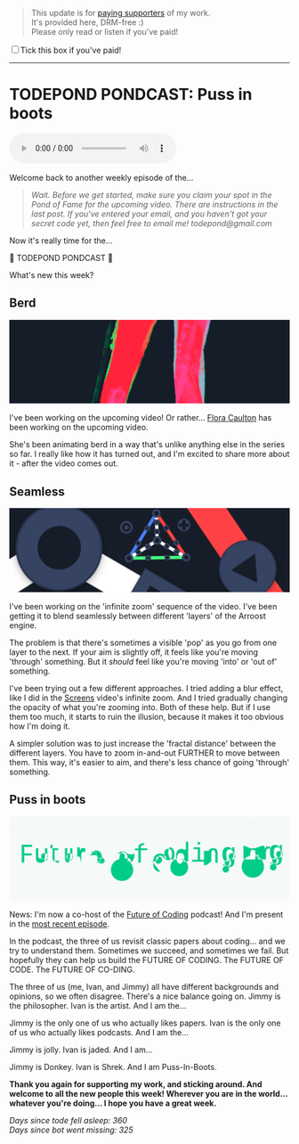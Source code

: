 > This update is for [paying supporters](https://patreon.com/TodePond) of my work.<br>
> It's provided here, DRM-free :)<br>
> Please only read or listen if you've paid!

<input id="paid-checkbox" type="checkbox"><label for="paid-checkbox">Tick this box if you've paid!</label>

<script>
  const key = 'pondcast/paid'
  const paid = localStorage.getItem(key)
  const checkbox = document.getElementById('paid-checkbox')
  if (paid) {
    checkbox.checked = true
  }
  checkbox.addEventListener('change', () => {
    if (checkbox.checked) {
      localStorage.setItem(key, 'true')
    } else {
      localStorage.removeItem(key)
    }
  })
</script>

<hr>

# TODEPOND PONDCAST: Puss in boots

<audio controls>
  <source src="1.m4a" type="audio/x-m4a">
</audio>

Welcome back to another weekly episode of the...

> _Wait. Before we get started, make sure you claim your spot in the Pond of Fame for the upcoming video. There are instructions in the last post. If you've entered your email, and you haven't got your secret code yet, then feel free to email me! todepond@gmail.com_

Now it's really time for the...

🐸 TODEPOND PONDCAST 🐸

What's new this week?

## Berd

![Berd](1.png)

I've been working on the upcoming video! Or rather... [Flora Caulton](https://floracaulton.com) has been working on the upcoming video.

She's been animating berd in a way that's unlike anything else in the series so far. I really like how it has turned out, and I'm excited to share more about it - after the video comes out.

## Seamless

![Zooming into Arroost](2.png)

I've been working on the 'infinite zoom' sequence of the video. I've been getting it to blend seamlessly between different 'layers' of the Arroost engine.

The problem is that there's sometimes a visible 'pop' as you go from one layer to the next. If your aim is slightly off, it feels like you're moving 'through' something. But it _should_ feel like you're moving 'into' or 'out of' something.

I've been trying out a few different approaches. I tried adding a blur effect, like I did in the [Screens](https://www.youtube.com/watch?v=Q4OIcwt8vcE) video's infinite zoom. And I tried gradually changing the opacity of what you're zooming into. Both of these help. But if I use them too much, it starts to ruin the illusion, because it makes it too obvious how I'm doing it.

A simpler solution was to just increase the 'fractal distance' between the different layers. You have to zoom in-and-out FURTHER to move between them. This way, it's easier to aim, and there's less chance of going 'through' something.

## Puss in boots

![Future of coding podcast](3.png)

News: I'm now a co-host of the [Future of Coding](https://futureofcoding.org/) podcast! And I'm present in the [most recent episode](https://futureofcoding.org/episodes/069).

In the podcast, the three of us revisit classic papers about coding... and we try to understand them. Sometimes we succeed, and sometimes we fail. But hopefully they can help us build the FUTURE OF CODING. The FUTURE OF CODE. The FUTURE OF CO-DING.

The three of us (me, Ivan, and Jimmy) all have different backgrounds and opinions, so we often disagree. There's a nice balance going on. Jimmy is the philosopher. Ivan is the artist. And I am the...

Jimmy is the only one of us who actually likes papers. Ivan is the only one of us who actually likes podcasts. And I am the...

Jimmy is jolly. Ivan is jaded. And I am...

Jimmy is Donkey. Ivan is Shrek. And I am Puss-In-Boots.

**Thank you again for supporting my work, and sticking around. And welcome to all the new people this week! Wherever you are in the world... whatever you're doing... I hope you have a great week.**

_Days since tode fell asleep: 360_<br>
_Days since bot went missing: 325_
